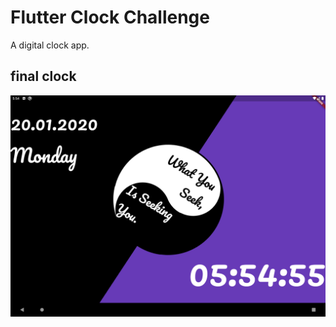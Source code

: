 # Flutter Clock Challenge

A digital clock app.

## final clock
![Image of clock](https://github.com/rai02/clock/blob/master/Screenshot_1579479896.png)

